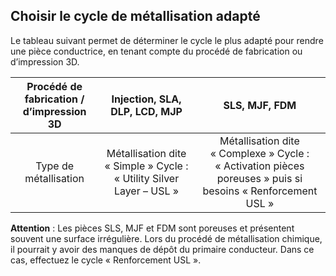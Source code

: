 ## Choisir le cycle de métallisation adapté

Le tableau suivant permet de déterminer le cycle le plus adapté pour rendre une pièce conductrice, en tenant compte du procédé de fabrication ou d’impression 3D.

| Procédé de fabrication / d’impression 3D | Injection, SLA, DLP, LCD, MJP | SLS, MJF, FDM |
|:----------:|:---------:|:-------:|
|Type de métallisation |Métallisation dite « Simple » Cycle : « Utility Silver Layer – USL » |Métallisation dite « Complexe » Cycle : « Activation pièces poreuses » puis si besoins « Renforcement USL »

**Attention** : Les pièces SLS, MJF et FDM sont poreuses et présentent souvent une surface irrégulière. Lors du procédé de métallisation chimique, il pourrait y avoir des manques de dépôt du primaire conducteur. Dans ce cas, effectuez le cycle « Renforcement USL ».